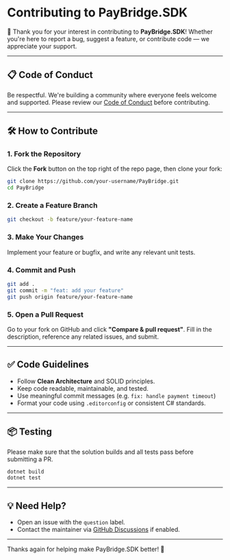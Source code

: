 # Contributing to PayBridge.SDK

🎉 Thank you for your interest in contributing to **PayBridge.SDK**! Whether you're here to report a bug, suggest a feature, or contribute code — we appreciate your support.

---

## 📋 Code of Conduct

Be respectful. We're building a community where everyone feels welcome and supported. Please review our [Code of Conduct](CODE_OF_CONDUCT.md) before contributing.

---

## 🛠 How to Contribute

### 1. Fork the Repository

Click the **Fork** button on the top right of the repo page, then clone your fork:

```bash
git clone https://github.com/your-username/PayBridge.git
cd PayBridge
```

### 2. Create a Feature Branch

```bash
git checkout -b feature/your-feature-name
```

### 3. Make Your Changes

Implement your feature or bugfix, and write any relevant unit tests.

### 4. Commit and Push

```bash
git add .
git commit -m "feat: add your feature"
git push origin feature/your-feature-name
```

### 5. Open a Pull Request

Go to your fork on GitHub and click **"Compare & pull request"**. Fill in the description, reference any related issues, and submit.

---

## ✅ Code Guidelines

- Follow **Clean Architecture** and SOLID principles.
- Keep code readable, maintainable, and tested.
- Use meaningful commit messages (e.g. `fix: handle payment timeout`)
- Format your code using `.editorconfig` or consistent C# standards.

---

## 📦 Testing

Please make sure that the solution builds and all tests pass before submitting a PR.

```bash
dotnet build
dotnet test
```

---

## 💡 Need Help?

- Open an issue with the `question` label.
- Contact the maintainer via [GitHub Discussions](https://github.com/teesofttech/PayBridge/discussions) if enabled.

---

Thanks again for helping make PayBridge.SDK better! 🙌
